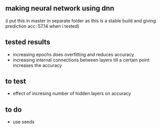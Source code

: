 making neural network using dnn 
-----------------------------------
(i put this in master in separate folder as this is a stable build and giving prediction acc: 57.14 when i tested)


tested results
----------------
- increasing epochs does overfitting and reduces accuracy
- increasing internal connections between layers till a certain point increases the accuracy


to test
--------
- effect of incresing number of hidden layers on accuracy


to do
---------
- use seeds
